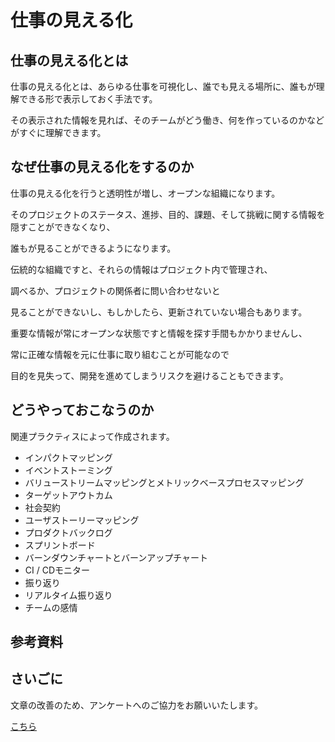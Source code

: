 # 仕事の見える化

## 仕事の見える化とは

仕事の見える化とは、あらゆる仕事を可視化し、誰でも見える場所に、誰もが理解できる形で表示しておく手法です。

その表示された情報を見れば、そのチームがどう働き、何を作っているのかなどがすぐに理解できます。

## なぜ仕事の見える化をするのか

仕事の見える化を行うと透明性が増し、オープンな組織になります。

そのプロジェクトのステータス、進捗、目的、課題、そして挑戦に関する情報を隠すことができなくなり、

誰もが見ることができるようになります。

伝統的な組織ですと、それらの情報はプロジェクト内で管理され、

調べるか、プロジェクトの関係者に問い合わせないと

見ることができないし、もしかしたら、更新されていない場合もあります。

重要な情報が常にオープンな状態ですと情報を探す手間もかかりませんし、

常に正確な情報を元に仕事に取り組むことが可能なので

目的を見失って、開発を進めてしまうリスクを避けることもできます。

## どうやっておこなうのか

関連プラクティスによって作成されます。

* インパクトマッピング
* イベントストーミング
* バリューストリームマッピングとメトリックベースプロセスマッピング
* ターゲットアウトカム
* 社会契約
* ユーザストーリーマッピング
* プロダクトバックログ
* スプリントボード
* バーンダウンチャートとバーンアップチャート
* CI / CDモニター
* 振り返り
* リアルタイム振り返り
* チームの感情

## 参考資料

## さいごに

文章の改善のため、アンケートへのご協力をお願いいたします。

[こちら](https://forms.gle/TKUJ2Gs9EoH2jQvp7)
